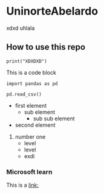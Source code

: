 # UninorteAbelardo

xdxd uhlala

## How to use this repo

`print("XDXDXD")`

This is a code block

```
import pandas as pd

pd.read_csv()
```
- first element
    - sub element
        - sub sub element
- second element

1. number one
    - level
    - level
    - exdi

### Microsoft learn
This is a [link:](https://docs.microsoft.com/en-us/learn/)